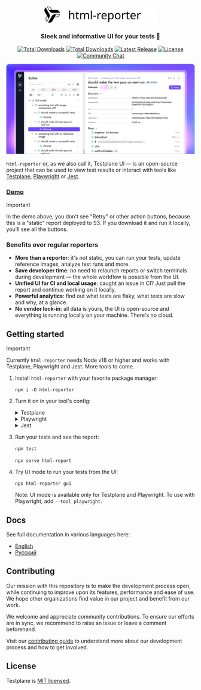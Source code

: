 <p align="center">
    <picture>
        <source media="(prefers-color-scheme: dark)" srcset="docs/images/html-reporter-dark.svg" width="300">
        <source media="(prefers-color-scheme: light)" srcset="docs/images/html-reporter-light.svg" width="300">
        <img alt="html-reporter logo" src="docs/images/html-reporter-light.svg" width="300">
    </picture>
</p>

<h3 align="center">Sleek and informative UI for your tests 🚀</h3>

<p align="center">
    <a href="https://testplane.io"><img src="https://img.shields.io/badge/Docs-Website-6c47ff" alt="Total Downloads"></a>
    <a href="https://www.npmjs.com/package/html-reporter"><img src="https://img.shields.io/npm/dt/html-reporter.svg" alt="Total Downloads"></a>
    <a href="https://github.com/gemini-testing/html-reporter/releases"><img src="https://img.shields.io/npm/v/html-reporter.svg" alt="Latest Release"></a>
    <a href="https://github.com/gemini-testing/html-reporter/blob/master/LICENSE"><img src="https://img.shields.io/npm/l/html-reporter.svg" alt="License"></a>
    <a href="https://t.me/testplane"><img src="https://img.shields.io/badge/community-chat-blue?logo=telegram" alt="Community Chat"></a>
</p>

<img src="docs/images/html-reporter-demo.png">

<br/>

`html-reporter` or, as we also call it, Testplane UI — is an open-source project that can be used to view test results or interact with tools like [Testplane](https://testplane.io), [Playwright](https://playwright.dev/) or [Jest](https://jestjs.io/).

### [Demo](https://storage.yandexcloud.net/testplane-ui-demo/v10.16.3/new-ui.html#/suites/Test%20results%20appearance%20Test%20with%20error%20should%20look%20as%20expected%20chrome)

> [!IMPORTANT]
> In the demo above, you don't see "Retry" or other action buttons, because this is a "static" report deployed to S3. If you download it and run it locally, you'll see all the buttons.

### Benefits over regular reporters

- **More than a reporter**: it's not static, you can run your tests, update reference images, analyze test runs and more.
- **Save developer time**: no need to relaunch reports or switch terminals during development — the whole workflow is possible from the UI.
- **Unified UI for CI and local usage**: caught an issue in CI? Just pull the report and continue working on it locally.
- **Powerful analytics**: find out what tests are flaky, what tests are slow and why, at a glance.
- **No vendor lock-in**: all data is yours, the UI is open-source and everything is running locally on your machine. There's no cloud.

## Getting started

> [!IMPORTANT]
> Currently `html-reporter` needs Node v18 or higher and works with Testplane, Playwright and Jest. More tools to come.

1. Install `html-reporter` with your favorite package manager:

    ```shell
    npm i -D html-reporter
    ```

2. Turn it on in your tool's config:

    <details>
        <summary>Testplane</summary>

        ```typescript
        // .testplane.config.ts
        export = {
            // ...
            plugins: {
                'html-reporter/testplane': {
                    enabled: true,
                    path: 'html-report',
                },
            },
        };
        ```

    </details>

    <details>
        <summary>Playwright</summary>

        ```typescript
        // playwright.config.ts
        export default defineConfig({
            // ...
            reporter: [
                ['html-reporter/playwright', {
                    enabled: true,
                    defaultView: 'failed',
                    path: 'html-report',
                }],
            ],
        });
        ```

    </details>
    <details>
        <summary>Jest</summary>

        ```typescript
        const config = {
            // ...
            reporters: [
                ['html-reporter/jest', {
                    path: 'html-report',
                }]
            ],
        };
        ```

    </details>

3. Run your tests and see the report:

    ```shell
    npm test

    npx serve html-report
    ```

4. Try UI mode to run your tests from the UI:

    ```shell
    npx html-reporter gui
    ```

    Note: UI mode is available only for Testplane and Playwright. To use with Playwright, add `--tool playwright`.

## Docs

See full documentation in various languages here:
* [English](./docs/en/html-reporter.md)
* [Русский](./docs/ru/html-reporter.md)

## Contributing

Our mission with this repository is to make the development process open, while continuing to improve upon its features, performance and ease of use. We hope other organizations find value in our project and benefit from our work.

We welcome and appreciate community contributions. To ensure our efforts are in sync, we recommend to raise an issue or leave a comment beforehand.

Visit our [contributing guide](CONTRIBUTING.md) to understand more about our development process and how to get involved.

## License

Testplane is [MIT licensed](LICENSE).
